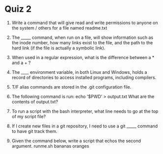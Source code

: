 # Quiz 2

1. Write a command that will give read and write permissions to anyone on the system / others for a file named readme.txt

2. The _____ command, when run on a file, will show information such as the inode number, how many links exist to the file, and the path to the hard link (if the file is actually a symbolic link).

3. When used in a regular expression, what is the difference between a * and a + ?

4. The ____ environment variable, in both Linux and Windows, holds a record of directories to access installed programs, including compilers.

5. T/F alias commands are stored in the .git configuration file.

6. The following command is run:
echo '$PWD' > output.txt
What are the contents of output.txt?

7. To run a script with the bash interpreter, what line needs to go at the top of my script file?

8. If I create new files in a git repository, I need to use a git _____ command to have git track them.

9. Given the command below, write a script that echos the second argument.
runme.sh bananas oranges